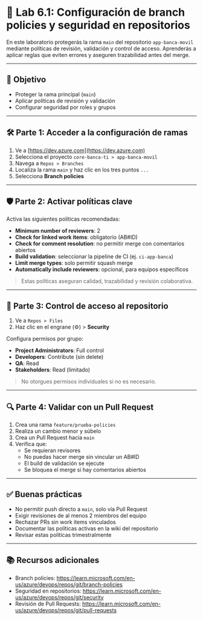 # 🧪 Lab 6.1: Configuración de branch policies y seguridad en repositorios

En este laboratorio protegerás la rama `main` del repositorio `app-banca-movil` mediante políticas de revisión, validación y control de acceso. Aprenderás a aplicar reglas que eviten errores y aseguren trazabilidad antes del merge.

---

## 🎯 Objetivo

- Proteger la rama principal (`main`)  
- Aplicar políticas de revisión y validación  
- Configurar seguridad por roles y grupos  

---

## 🛠️ Parte 1: Acceder a la configuración de ramas

1. Ve a [https://dev.azure.com](https://dev.azure.com)  
2. Selecciona el proyecto `core-banca-ti > app-banca-movil`  
3. Navega a `Repos > Branches`  
4. Localiza la rama `main` y haz clic en los tres puntos `...`  
5. Selecciona **Branch policies**

---

## 🛡️ Parte 2: Activar políticas clave

Activa las siguientes políticas recomendadas:

- **Minimum number of reviewers**: 2  
- **Check for linked work items**: obligatorio (AB#ID)  
- **Check for comment resolution**: no permitir merge con comentarios abiertos  
- **Build validation**: seleccionar la pipeline de CI (ej. `ci-app-banca`)  
- **Limit merge types**: solo permitir squash merge  
- **Automatically include reviewers**: opcional, para equipos específicos

> Estas políticas aseguran calidad, trazabilidad y revisión colaborativa.

---

## 🔐 Parte 3: Control de acceso al repositorio

1. Ve a `Repos > Files`  
2. Haz clic en el engrane (⚙️) > **Security**

Configura permisos por grupo:

- **Project Administrators**: Full control  
- **Developers**: Contribute (sin delete)  
- **QA**: Read  
- **Stakeholders**: Read (limitado)

> No otorgues permisos individuales si no es necesario.

---

## 🔍 Parte 4: Validar con un Pull Request

1. Crea una rama `feature/prueba-policies`  
2. Realiza un cambio menor y súbelo  
3. Crea un Pull Request hacia `main`  
4. Verifica que:
   - Se requieran revisores  
   - No puedas hacer merge sin vincular un AB#ID  
   - El build de validación se ejecute  
   - Se bloquea el merge si hay comentarios abiertos

---

## ✅ Buenas prácticas

- No permitir push directo a `main`, solo vía Pull Request  
- Exigir revisiones de al menos 2 miembros del equipo  
- Rechazar PRs sin work items vinculados  
- Documentar las políticas activas en la wiki del repositorio  
- Revisar estas políticas trimestralmente

---

## 📚 Recursos adicionales

- Branch policies: https://learn.microsoft.com/en-us/azure/devops/repos/git/branch-policies  
- Seguridad en repositorios: https://learn.microsoft.com/en-us/azure/devops/repos/git/security  
- Revisión de Pull Requests: https://learn.microsoft.com/en-us/azure/devops/repos/git/pull-requests

